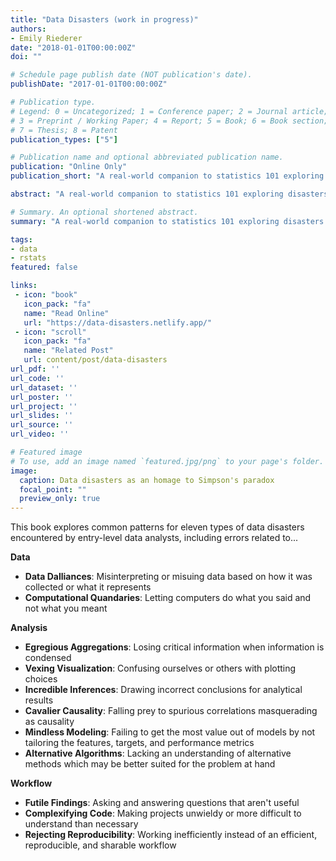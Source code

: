 ```yaml
---
title: "Data Disasters (work in progress)"
authors:
- Emily Riederer
date: "2018-01-01T00:00:00Z"
doi: ""

# Schedule page publish date (NOT publication's date).
publishDate: "2017-01-01T00:00:00Z"

# Publication type.
# Legend: 0 = Uncategorized; 1 = Conference paper; 2 = Journal article;
# 3 = Preprint / Working Paper; 4 = Report; 5 = Book; 6 = Book section;
# 7 = Thesis; 8 = Patent
publication_types: ["5"]

# Publication name and optional abbreviated publication name.
publication: "Online Only"
publication_short: "A real-world companion to statistics 101 exploring disasters in data management, analytical reasoning, and workflow through counterexample and data simulation."

abstract: "A real-world companion to statistics 101 exploring disasters in data management, analytical reasoning, and workflow through counterexample and data simulation."

# Summary. An optional shortened abstract.
summary: "A real-world companion to statistics 101 exploring disasters in data management, analytical reasoning, and workflow through counterexample and data simulation"

tags:
- data
- rstats
featured: false

links:
 - icon: "book"
   icon_pack: "fa"
   name: "Read Online"
   url: "https://data-disasters.netlify.app/"
 - icon: "scroll"
   icon_pack: "fa"
   name: "Related Post"
   url: content/post/data-disasters
url_pdf: ''
url_code: ''
url_dataset: ''
url_poster: ''
url_project: ''
url_slides: ''
url_source: ''
url_video: ''

# Featured image
# To use, add an image named `featured.jpg/png` to your page's folder. 
image:
  caption: Data disasters as an homage to Simpson's paradox
  focal_point: ""
  preview_only: true
---
```


This book explores common patterns for eleven types of data disasters encountered by entry-level data analysts, including errors related to...

**Data**

- **Data Dalliances**: Misinterpreting or misuing data based on how it was collected or what it represents 
- **Computational Quandaries**: Letting computers do what you said and not what you meant

**Analysis**

- **Egregious Aggregations**: Losing critical information when information is condensed
- **Vexing Visualization**: Confusing ourselves or others with plotting choices
- **Incredible Inferences**: Drawing incorrect conclusions for analytical results
- **Cavalier Causality**: Falling prey to spurious correlations masquerading as causality 
- **Mindless Modeling**: Failing to get the most value out of models by not tailoring the features, targets, and performance metrics 
- **Alternative Algorithms**: Lacking an understanding of alternative methods which may be better suited for the problem at hand

**Workflow**

- **Futile Findings**: Asking and answering questions that aren't useful
- **Complexifying Code**: Making projects unwieldy or more difficult to understand than necessary
- **Rejecting Reproducibility**: Working inefficiently instead of an efficient, reproducible, and sharable workflow




